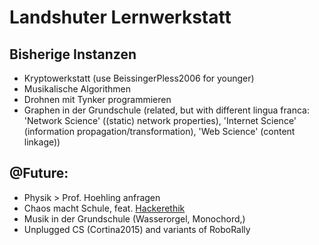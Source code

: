 # Landshuter Lernwerkstatt

## Bisherige Instanzen
- Kryptowerkstatt (use BeissingerPless2006 for younger)
- Musikalische Algorithmen
- Drohnen mit Tynker programmieren
- Graphen in der Grundschule (related, but with different lingua franca: 'Network Science' ((static) network
  properties), 'Internet Science' (information
  propagation/transformation), 'Web Science' (content linkage))

## @Future:
- Physik > Prof. Hoehling anfragen
- Chaos macht Schule, feat.
  [Hackerethik](https://de.wikipedia.org/wiki/Hackerethik)
- Musik in der Grundschule (Wasserorgel, Monochord,)
- Unplugged CS (Cortina2015) and variants of RoboRally
